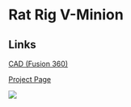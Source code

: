 # Rat Rig V-Minion

## Links
[CAD (Fusion 360)](https://a360.co/3rPymJS)

[Project Page](https://v-minion.ratrig.com/)

![](https://github.com/Rat-Rig/V-Minion/raw/main/docs/src/assets/splash.png)
